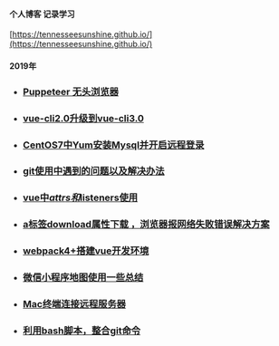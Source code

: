 #### 个人博客 记录学习

[https://tennesseesunshine.github.io/](https://tennesseesunshine.github.io/)



#### 2019年

* ### [Puppeteer 无头浏览器](https://github.com/Tennesseesunshine/blog/issues/1)

* ### [vue-cli2.0升级到vue-cli3.0](https://github.com/Tennesseesunshine/blog/issues/2)

* ### [CentOS7中Yum安装Mysql并开启远程登录](https://github.com/Tennesseesunshine/blog/issues/3)

* ### [git使用中遇到的问题以及解决办法](https://github.com/Tennesseesunshine/blog/issues/5)

* ### [vue中$attrs和$listeners使用](https://github.com/Tennesseesunshine/blog/issues/6)

* ### [a标签download属性下载 ，浏览器报网络失败错误解决方案](https://github.com/Tennesseesunshine/blog/issues/7)

* ### [webpack4+搭建vue开发环境](https://github.com/Tennesseesunshine/blog/issues/8)

* ### [微信小程序地图使用一些总结](https://github.com/Tennesseesunshine/blog/issues/9)

* ### [Mac终端连接远程服务器](https://github.com/Tennesseesunshine/blog/issues/10)

* ### [利用bash脚本，整合git命令](https://github.com/Tennesseesunshine/blog/issues/11)
